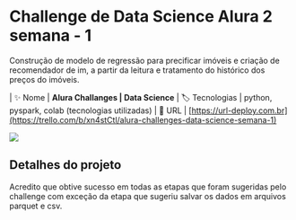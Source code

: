 # Challenge de Data Science Alura 2 semana - 1

Construção de modelo de regressão para precificar imóveis e criação de recomendador de im, a partir da leitura e tratamento do histórico dos preços do imóveis.

| :sparkles: Nome       | **Alura Challanges | Data Science**
| :label: Tecnologias | python, pyspark, colab (tecnologias utilizadas)
| :rocket: URL         | [https://url-deploy.com.br](https://trello.com/b/xn4stCtl/alura-challenges-data-science-semana-1)

<!-- Inserir imagem com a #vitrinedev ao final do link -->
![](https://images-ext-1.discordapp.net/external/VvLc8xexIGXQHZ1mpEPkLvvc1BMc1at31chLgq9BPsM/https/opengraph.githubassets.com/2402e271b7cf04f73aae0c5ff0c2166c849ee3ab92f54e6ca1d09281c2d9255a/marceloviana1991/-Challenge-Data-Science-Aula-01)

## Detalhes do projeto

Acredito que obtive sucesso em todas as etapas que foram sugeridas pelo challenge com exceção da etapa que sugeriu salvar os dados em arquivos parquet e csv.
